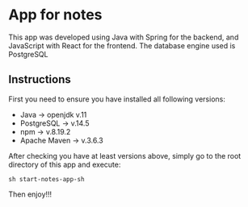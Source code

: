 # App for notes

This app was developed using Java with Spring for the backend, and JavaScript with React for the frontend. The database engine used is PostgreSQL

## Instructions

First you need to ensure you have installed all following versions:

- Java -> openjdk v.11
- PostgreSQL -> v.14.5
- npm -> v.8.19.2
- Apache Maven -> v.3.6.3

After checking you have at least versions above, simply go to the root directory of this app and execute:

```console
sh start-notes-app-sh
```
Then enjoy!!!
